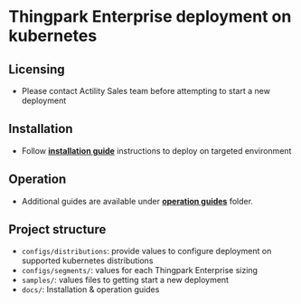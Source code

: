 # Thingpark Enterprise deployment on kubernetes


## Licensing
- Please contact Actility Sales team before attempting to start a new deployment

## Installation 
- Follow [**installation guide**](docs/installation-guides/README.md) instructions to deploy on targeted environment

## Operation
- Additional guides are available under [**operation guides**](docs/operation-guides/README.md) folder.

## Project structure
- `configs/distributions`: provide values to configure deployment on supported kubernetes distributions
- `configs/segments/`: values for each Thingpark Enterprise sizing
- `samples/`: values files to getting start a new deployment
- `docs/`: Installation & operation guides
